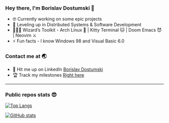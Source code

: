 ### Hey there, I'm Borislav Dostumski 👾
- 🤓 Currently working on some epic projects
- 🚀 Leveling up in Distributed Systems & Software Development
- 🧙🏻‍♂️ Wizard’s Toolkit - Arch Linux 🐧 | Kitty Terminal 🐱 | Doom Emacs 😈 | Neovim ⚔️
- ⚡ Fun facts - I know Windows 98 and Visual Basic 6.0

### Contact me at 🌏
- 💬 Hit me up on LinkedIn [Borislav Dostumski](https://www.linkedin.com/in/borislav-dostumski/)
- 🏆 Track my milestones [Right here](https://bdostumski.github.io/)
<hr/>

### Public repos stats 😎
[![Top Langs](https://github-readme-stats.vercel.app/api/top-langs/?username=bdostumski&layout=compact&theme=transparent&border_radius=15&border_color=bfbfbf&hide=html,css&exclude_repo=bdostumski.github.io)](https://github.com/anuraghazra/github-readme-stats)

[![GitHub stats](https://github-readme-stats.vercel.app/api?username=bdostumski&show_icons=true&theme=transparent&border_radius=15&border_color=bfbfbf&custom_title=GitHub%20Stats)](https://github.com/anuraghazra/github-readme-stats)

